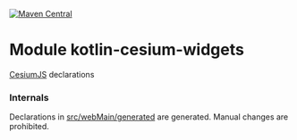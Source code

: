 [![Maven Central](https://img.shields.io/maven-central/v/org.jetbrains.kotlin-wrappers/kotlin-cesium-widgets)](https://search.maven.org/artifact/org.jetbrains.kotlin-wrappers/kotlin-cesium-widgets)

# Module kotlin-cesium-widgets

[CesiumJS](http://cesium.com/cesiumjs/) declarations

### Internals

Declarations in [src/webMain/generated](./src/webMain/generated) are generated.
Manual changes are prohibited.
